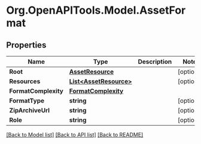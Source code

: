 # Org.OpenAPITools.Model.AssetFormat

## Properties

Name | Type | Description | Notes
------------ | ------------- | ------------- | -------------
**Root** | [**AssetResource**](AssetResource.md) |  | [optional] 
**Resources** | [**List&lt;AssetResource&gt;**](AssetResource.md) |  | [optional] 
**FormatComplexity** | [**FormatComplexity**](FormatComplexity.md) |  | 
**FormatType** | **string** |  | [optional] 
**ZipArchiveUrl** | **string** |  | [optional] 
**Role** | **string** |  | [optional] 

[[Back to Model list]](../README.md#documentation-for-models) [[Back to API list]](../README.md#documentation-for-api-endpoints) [[Back to README]](../README.md)

